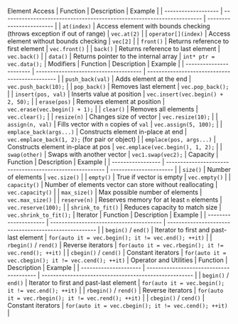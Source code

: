 Element Access
| Function            | Description                                                            | Example                  |
| ------------------- | ---------------------------------------------------------------------- | ------------------------ |
| `at(index)`         | Access element with bounds checking (throws exception if out of range) | `vec.at(2)`              |
| `operator[](index)` | Access element without bounds checking                                 | `vec[2]`                 |
| `front()`           | Returns reference to first element                                     | `vec.front()`            |
| `back()`            | Returns reference to last element                                      | `vec.back()`             |
| `data()`            | Returns pointer to the internal array                                  | `int* ptr = vec.data();` |
Modifiers
| Function                | Description                           | Example                                        |
| ----------------------- | ------------------------------------- | ---------------------------------------------- |
| `push_back(val)`        | Adds element at the end               | `vec.push_back(10);`                           |
| `pop_back()`            | Removes last element                  | `vec.pop_back();`                              |
| `insert(pos, val)`      | Inserts value at position             | `vec.insert(vec.begin() + 2, 50);`             |
| `erase(pos)`            | Removes element at position           | `vec.erase(vec.begin() + 1);`                  |
| `clear()`               | Removes all elements                  | `vec.clear();`                                 |
| `resize(n)`             | Changes size of vector                | `vec.resize(10);`                              |
| `assign(n, val)`        | Fills vector with `n` copies of `val` | `vec.assign(5, 100);`                          |
| `emplace_back(args...)` | Constructs element in-place at end    | `vec.emplace_back(1, 2);` (for pair or object) |
| `emplace(pos, args...)` | Constructs element in-place at pos    | `vec.emplace(vec.begin(), 1, 2);`              |
| `swap(other)`           | Swaps with another vector             | `vec1.swap(vec2);`                             |
Capacity
| Function          | Description                                              | Example                |
| ----------------- | -------------------------------------------------------- | ---------------------- |
| `size()`          | Number of elements                                       | `vec.size()`           |
| `empty()`         | True if vector is empty                                  | `vec.empty()`          |
| `capacity()`      | Number of elements vector can store without reallocating | `vec.capacity()`       |
| `max_size()`      | Max possible number of elements                          | `vec.max_size()`       |
| `reserve(n)`      | Reserves memory for at least `n` elements                | `vec.reserve(100);`    |
| `shrink_to_fit()` | Reduces capacity to match size                           | `vec.shrink_to_fit();` |
Iterator
| Function              | Description                             | Example                                               |
| --------------------- | --------------------------------------- | ----------------------------------------------------- |
| `begin()` / `end()`   | Iterator to first and past-last element | `for(auto it = vec.begin(); it != vec.end(); ++it)`   |
| `rbegin()` / `rend()` | Reverse iterators                       | `for(auto it = vec.rbegin(); it != vec.rend(); ++it)` |
| `cbegin()` / `cend()` | Constant iterators                      | `for(auto it = vec.cbegin(); it != vec.cend(); ++it)` |
Operator and Utilities
| Function              | Description                             | Example                                               |
| --------------------- | --------------------------------------- | ----------------------------------------------------- |
| `begin()` / `end()`   | Iterator to first and past-last element | `for(auto it = vec.begin(); it != vec.end(); ++it)`   |
| `rbegin()` / `rend()` | Reverse iterators                       | `for(auto it = vec.rbegin(); it != vec.rend(); ++it)` |
| `cbegin()` / `cend()` | Constant iterators                      | `for(auto it = vec.cbegin(); it != vec.cend(); ++it)` |
